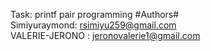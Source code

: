 Task: printf pair programming
#Authors#<br>
Simiyuraymond: rsimiyu259@gmail.com<br>
VALERIE-JERONO : jeronovalerie1@gmail.com


